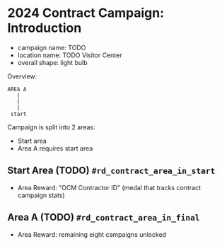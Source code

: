 # 2024 Contract Campaign: Introduction

- campaign name: TODO
- location name: TODO Visitor Center
- overall shape: light bulb

Overview:

```
AREA A
   |
   |
   |
 start
```

Campaign is split into 2 areas:

- Start area
- Area A requires start area

## Start Area (TODO) `#rd_contract_area_in_start`

- Area Reward: "OCM Contractor ID" (medal that tracks contract campaign stats)

## Area A (TODO) `#rd_contract_area_in_final`

- Area Reward: remaining eight campaigns unlocked
